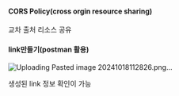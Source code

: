 
#### CORS Policy(cross orgin resource sharing)
교차 출처 리소스 공유


#### link만들기(postman 활용)
![Uploading Pasted image 20241018112826.png…]()


생성된 link 정보 확인이 가능
